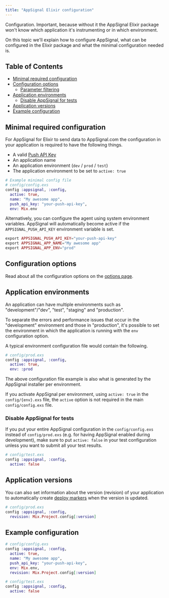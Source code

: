 ```yaml
---
title: "AppSignal Elixir configuration"
---
```


Configuration. Important, because without it the AppSignal Elixir package won't
know which application it's instrumenting or in which environment.

On this topic we'll explain how to configure AppSignal, what can be configured
in the Elixir package and what the minimal configuration needed is.

## Table of Contents

- [Minimal required configuration](#minimal-required-configuration)
- [Configuration options](/elixir/configuration/options.html)
  - [Parameter filtering](/elixir/configuration/parameter-filtering.html)
- [Application environments](#application-environments)
  - [Disable AppSignal for tests](#disable-appsignal-for-tests)
- [Application versions](#application-versions)
- [Example configuration](#example-configuration)

## Minimal required configuration

For AppSignal for Elixir to send data to AppSignal.com the configuration in
your application is required to have the following things.

- A valid [Push API Key](/appsignal/terminology.html#push-api-key)
- An application name
- An application environment (`dev` / `prod` / `test`)
- The application environment to be set to `active: true`

```elixir
# Example minimal config file
# config/config.exs
config :appsignal, :config,
  active: true,
  name: "My awesome app",
  push_api_key: "your-push-api-key",
  env: Mix.env
```

Alternatively, you can configure the agent using system environment variables.
AppSignal will automatically become active if the `APPSIGNAL_PUSH_API_KEY`
environment variable is set.

```elixir
export APPSIGNAL_PUSH_API_KEY="your-push-api-key"
export APPSIGNAL_APP_NAME="My awesome app"
export APPSIGNAL_APP_ENV="prod"
```

## Configuration options

Read about all the configuration options on the [options
page](/elixir/configuration/options.html).

## Application environments

An application can have multiple environments such as "development"/"dev",
"test", "staging" and "production".

To separate the errors and performance issues that occur in the "development"
environment and those in "production", it's possible to set the environment in
which the application is running with the `env` configuration option.

A typical environment configuration file would contain the following.

```elixir
# config/prod.exs
config :appsignal, :config,
  active: true,
  env: :prod
```

The above configuration file example is also what is generated by the AppSignal
installer per environment.

If you activate AppSignal per environment, using `active: true` in the
`config/{env}.exs` file, the `active` option is not required in the main
`config/config.exs` file.

### Disable AppSignal for tests

If you put your entire AppSignal configuration in the `config/config.exs`
instead of `config/prod.exs` (e.g. for having AppSignal enabled during
development), make sure to put `active: false` in your test configuration
unless you want to submit all your test results.

```elixir
# config/test.exs
config :appsignal, :config,
  active: false
```

## Application versions

You can also set information about the version (revision) of your application
to automatically create [deploy markers](/appsignal/terminology.html#markers)
when the version is updated.

```elixir
# config/prod.exs
config :appsignal, :config,
  revision: Mix.Project.config[:version]
```

## Example configuration

```elixir
# config/config.exs
config :appsignal, :config,
  active: true,
  name: "My awesome app",
  push_api_key: "your-push-api-key",
  env: Mix.env,
  revision: Mix.Project.config[:version]
```

```elixir
# config/test.exs
config :appsignal, :config,
  active: false
```
